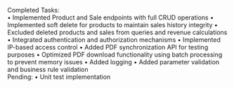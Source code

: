 Completed Tasks:  
• Implemented Product and Sale endpoints with full CRUD operations 
• Implemented soft delete for products to maintain sales history integrity 
• Excluded deleted products and sales from queries and revenue calculations 
• Integrated authentication and authorization mechanisms 
• Implemented IP-based access control 
• Added PDF synchronization API for testing purposes 
• Optimized PDF download functionality using batch processing to prevent memory issues 
• Added logging 
• Added parameter validation and business rule validation  
Pending: • Unit test implementation
